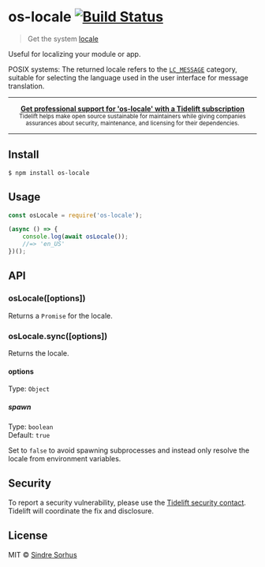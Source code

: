 # os-locale [![Build Status](https://travis-ci.org/sindresorhus/os-locale.svg?branch=master)](https://travis-ci.org/sindresorhus/os-locale)

> Get the system [locale](https://en.wikipedia.org/wiki/Locale_(computer_software))

Useful for localizing your module or app.

POSIX systems: The returned locale refers to
the [`LC_MESSAGE`](http://www.gnu.org/software/libc/manual/html_node/Locale-Categories.html#Locale-Categories) category,
suitable for selecting the language used in the user interface for message translation.

---

<div align="center">
	<b>
		<a href="https://tidelift.com/subscription/pkg/npm-os-locale?utm_source=npm-os-locale&utm_medium=referral&utm_campaign=readme">Get professional support for 'os-locale' with a Tidelift subscription</a>
	</b>
	<br>
	<sub>
		Tidelift helps make open source sustainable for maintainers while giving companies<br>assurances about security, maintenance, and licensing for their dependencies.
	</sub>
</div>

---

## Install

```
$ npm install os-locale
```

## Usage

```js
const osLocale = require('os-locale');

(async () => {
	console.log(await osLocale());
	//=> 'en_US'
})();
```

## API

### osLocale([options])

Returns a `Promise` for the locale.

### osLocale.sync([options])

Returns the locale.

#### options

Type: `Object`

##### spawn

Type: `boolean`<br>
Default: `true`

Set to `false` to avoid spawning subprocesses and instead only resolve the locale from environment variables.

## Security

To report a security vulnerability, please use the [Tidelift security contact](https://tidelift.com/security). Tidelift
will coordinate the fix and disclosure.

## License

MIT © [Sindre Sorhus](https://sindresorhus.com)
